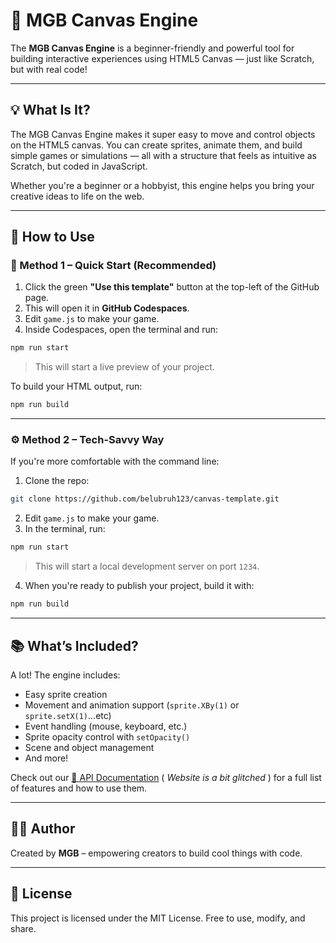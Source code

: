 # 🎨 MGB Canvas Engine

The **MGB Canvas Engine** is a beginner-friendly and powerful tool for building interactive experiences using HTML5 Canvas — just like Scratch, but with real code!

---

## 💡 What Is It?

The MGB Canvas Engine makes it super easy to move and control objects on the HTML5 canvas. You can create sprites, animate them, and build simple games or simulations — all with a structure that feels as intuitive as Scratch, but coded in JavaScript.

Whether you're a beginner or a hobbyist, this engine helps you bring your creative ideas to life on the web.

---

## 🚀 How to Use

### 📌 Method 1 – Quick Start (Recommended)

1. Click the green **"Use this template"** button at the top-left of the GitHub page.
2. This will open it in **GitHub Codespaces**.
3. Edit `game.js` to make your game.
4. Inside Codespaces, open the terminal and run:

```bash
npm run start
```

> This will start a live preview of your project.

To build your HTML output, run:

```bash
npm run build
```

---

### ⚙️ Method 2 – Tech-Savvy Way

If you're more comfortable with the command line:

1. Clone the repo:

```bash
git clone https://github.com/belubruh123/canvas-template.git
```

2. Edit `game.js` to make your game.
3. In the terminal, run:

```bash
npm run start
```

> This will start a local development server on port `1234`.

4. When you're ready to publish your project, build it with:

```bash
npm run build
```

---

## 📚 What’s Included?

A lot! The engine includes:

- Easy sprite creation
- Movement and animation support (```sprite.XBy(1)``` or ```sprite.setX(1)```...etc)
- Event handling (mouse, keyboard, etc.)
- Sprite opacity control with `setOpacity()`
- Scene and object management
- And more!

Check out our [📄 API Documentation](https://docs.mgb-yt.com) ( *Website is a bit glitched* ) for a full list of features and how to use them.

---

## 🧑‍💻 Author

Created by **MGB** – empowering creators to build cool things with code.

---

## 📃 License

This project is licensed under the MIT License. Free to use, modify, and share.
